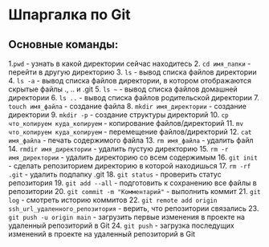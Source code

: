 # Шпаргалка по Git
## Основные команды:

1.```pwd``` - узнать в какой директории сейчас находитесь
2. ```cd имя_папки``` - перейти в другую директорию
3. ```ls``` - вывод списка файлов директории
4. ```ls -a``` - вывод списка файлов директории, в котором отображаются скрытые файлы ., .. и .git
5. ```ls ~``` - вывод списка файлов домашней директории
6. ```ls ..``` - вывод списка файлов родительской директории
7. ```touch имя_файла``` - создание файла
8. ```mkdir имя_директории``` - создание директории
9. ```mkdir -p``` - создание структуры директорий
10. ```cp что_копируем куда_копируем``` - копирование файлов/директорий
11. ```mv что_копируем куда_копируем``` - перемещение файлов/директорий
12. ```cat имя_файла``` - печать содержимого файла
13. ```rm имя_файла``` - удалить файл
14. ```rmdir имя_директории``` - удалить пустую директорию
15. ```rm -r имя_директории``` - удалить директорию со всем содержимым
16. ```git init``` - сделать репозиторием директорию в которой находишься
17. ```rm -rf .git``` - удалить подпапку .git
18. ```git status``` - проверить статус репозитория
19. ```git add --all``` - подготовить к сохранению все файлы в репозитории
20. ```git commit -m "Комментарий"``` - выполнить коммит
21. ```git log``` - смотреть историю коммитов
22. ```git remote add origin ssh_url_удаленного_репозитория``` - верить, что репозитории связались
23. ```git push -u origin main``` - загрузить первые изменения в проекте на удаленный репозиторий в Git
24. ```git push``` - загрузка последущих изменений в проекте на удаленный репозиторий в Git



